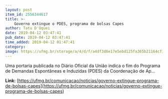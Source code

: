 ```yaml
---
layout: post
item_id: 2556344617
title: >-
    Governo extingue o PDES, programa de bolsas Capes
author: Tatu D'Oquei
date: 2019-04-12 03:47:41
pub_date: 2019-04-12 03:47:41
time_added: 2019-04-12 01:47:41
category: 
image: https://ufmg.br/storage/a/4/d/f/a4df3d6e17e5ebd125fa365b21164cf1_15549242566159_2003278508.jpg
---
```


Uma portaria publicada no Diário Oficial da União indica o fim do Programa de Demandas Espontâneas e Induzidas (PDES) da Coordenação de Ap...

**Link:** [https://ufmg.br/comunicacao/noticias/governo-extingue-programa-de-bolsas-capes](https://ufmg.br/comunicacao/noticias/governo-extingue-programa-de-bolsas-capes)

